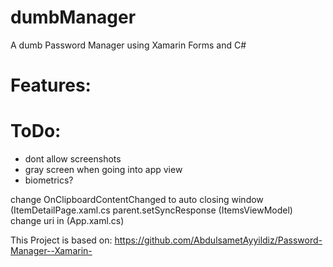 # dumbManager
A dumb Password Manager using Xamarin Forms and C#


# Features:

# ToDo:

- dont allow screenshots
- gray screen when going into app view
- biometrics?

change OnClipboardContentChanged to auto closing window (ItemDetailPage.xaml.cs
parent.setSyncResponse (ItemsViewModel)
change uri in (App.xaml.cs)



This Project is based on: https://github.com/AbdulsametAyyildiz/Password-Manager--Xamarin-